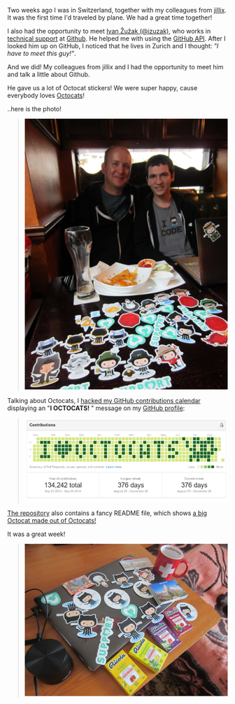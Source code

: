 Two weeks ago I was in Switzerland, together with my colleagues from
[jillix][1]. It was the first time I'd traveled by plane. We had a great time
together!

I also had the opportunity to meet [Ivan Žužak (@izuzak)][2], who works in
[technical support][3] at [Github][4]. He helped me with using the
[GitHub API][5]. After I looked him up on GitHub, I noticed that he lives in
Zurich and I thought: *"I have to meet this guy!"*.

And we did! My colleagues from jillix and I had the opportunity to meet him
and talk a little about Github.

He gave us a lot of Octocat stickers! We were super happy, cause everybody loves
[Octocats][6]!

..here is the photo!
> ![Ivan and me](/images/posts/9/1.png)

Talking about Octocats, I [hacked my GitHub contributions calendar][7] displaying an
"**I <i class="fa fa-heart"></i> OCTOCATS! <i class="fa fa-github-alt"></i>**"
message on my [GitHub profile][8]:

> ![My Contributions Calendar](/images/posts/9/2.png)

[The repository][9] also contains a fancy README file, which shows [a big
Octocat made out of Octocats!][10]

It was a great week!

> ![Switzerland, Octocats](/images/posts/9/3.png)

 [1]: http://jillix.com/
 [2]: https://github.com/izuzak
 [3]: https://github.com/blog/1572-ivan-zuzak-is-a-githubber
 [4]: http://en.wikipedia.org/wiki/GitHub
 [5]: https://developer.github.com/
 [6]: https://octodex.github.com/
 [7]: https://github.com/IonicaBizau/github-contributions#usage
 [8]: https://github.com/IonicaBizau
 [9]: https://github.com/IonicaBizau/I-Love-Octocats
 [10]: https://github.com/IonicaBizau/I-Love-Octocats/blob/e7cd459ae9df3e6f6c12b442491024f7d56421b7/README.md
